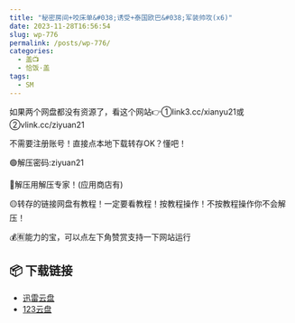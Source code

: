 ```yaml
---
title: "秘密房间+咬床单&#038;诱受+泰国欧巴&#038;军装帅攻(x6)"
date: 2023-11-28T16:56:54
slug: wp-776
permalink: /posts/wp-776/
categories:
  - 盖📺
  - 恰饭·盖
tags:
  - SM
---
```


如果两个网盘都没有资源了，看这个网站👉①link3.cc/xianyu21或②vlink.cc/ziyuan21

不需要注册账号！直接点本地下载转存OK？懂吧！

🟢解压密码:ziyuan21

🔵解压用解压专家！(应用商店有)

🟡转存的链接网盘有教程！一定要看教程！按教程操作！不按教程操作你不会解压！

💰🈶能力的宝，可以点左下角赞赏支持一下网站运行

## 📦 下载链接
- [迅雷云盘](https://blziyuan21.com/pay-download/776?key=151ee446b9&down_id=0)
- [123云盘](https://blziyuan21.com/pay-download/776?key=151ee446b9&down_id=1)

